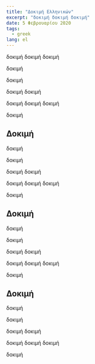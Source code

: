 ```yaml
---
title: "Δοκιμή Ελληνικών"
excerpt: "δοκιμή δοκιμή δοκιμή"
date: 5 Φεβρουαρίου 2020
tags: 
  - greek
lang: el
---
```


δοκιμή δοκιμή δοκιμή

δοκιμή


δοκιμή

δοκιμή δοκιμή

δοκιμή δοκιμή δοκιμή

δοκιμή

## Δοκιμή

δοκιμή


δοκιμή

δοκιμή δοκιμή

δοκιμή δοκιμή δοκιμή

δοκιμή

## Δοκιμή

δοκιμή


δοκιμή

δοκιμή δοκιμή

δοκιμή δοκιμή δοκιμή

δοκιμή

## Δοκιμή

δοκιμή


δοκιμή

δοκιμή δοκιμή

δοκιμή δοκιμή δοκιμή

δοκιμή
